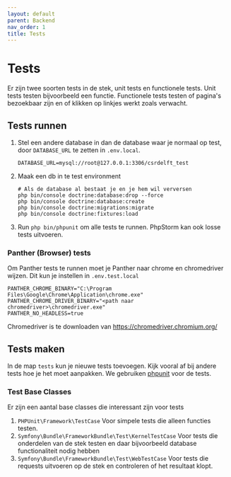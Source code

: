 ```yaml
---
layout: default
parent: Backend
nav_order: 1
title: Tests
---
```


# Tests

Er zijn twee soorten tests in de stek, unit tests en functionele tests. Unit tests testen bijvoorbeeld een functie. Functionele tests testen of pagina's bezoekbaar zijn en of klikken op linkjes werkt zoals verwacht.

## Tests runnen

1. Stel een andere database in dan de database waar je normaal op test, door `DATABASE_URL` te zetten in `.env.local`.
   ```
   DATABASE_URL=mysql://root@127.0.0.1:3306/csrdelft_test
   ```
1. Maak een db in te test environment
   ```shell script
   # Als de database al bestaat je en je hem wil verversen
   php bin/console doctrine:database:drop --force
   php bin/console doctrine:database:create
   php bin/console doctrine:migrations:migrate
   php bin/console doctrine:fixtures:load
   ```
1. Run `php bin/phpunit` om alle tests te runnen. PhpStorm kan ook losse tests uitvoeren.

### Panther (Browser) tests

Om Panther tests te runnen moet je Panther naar chrome en chromedriver wijzen. Dit kun je instellen in `.env.test.local`

```
PANTHER_CHROME_BINARY="C:\Program Files\Google\Chrome\Application\chrome.exe"
PANTHER_CHROME_DRIVER_BINARY="<path naar chromedriver>\chromedriver.exe"
PANTHER_NO_HEADLESS=true
```

Chromedriver is te downloaden van https://chromedriver.chromium.org/

## Tests maken

In de map `tests` kun je nieuwe tests toevoegen. Kijk vooral af bij andere tests hoe je het moet aanpakken. We gebruiken [phpunit](https://phpunit.de) voor de tests.

### Test Base Classes

Er zijn een aantal base classes die interessant zijn voor tests

1. `PHPUnit\Framework\TestCase` Voor simpele tests die alleen functies testen.
1. `Symfony\Bundle\FrameworkBundle\Test\KernelTestCase` Voor tests die onderdelen van de stek testen en daar bijvoorbeeld database functionaliteit nodig hebben
1. `Symfony\Bundle\FrameworkBundle\Test\WebTestCase` Voor tests die requests uitvoeren op de stek en controleren of het resultaat klopt.
